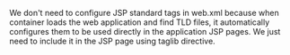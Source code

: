 We don't need to configure JSP standard tags in web.xml because when
container loads the web application and find TLD files, it automatically
configures them to be used directly in the application JSP pages. We
just need to include it in the JSP page using taglib directive.